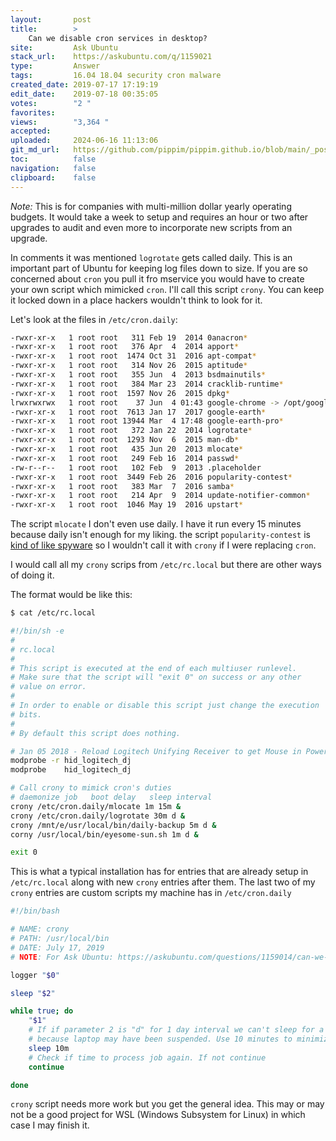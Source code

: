 ```yaml
---
layout:       post
title:        >
    Can we disable cron services in desktop?
site:         Ask Ubuntu
stack_url:    https://askubuntu.com/q/1159021
type:         Answer
tags:         16.04 18.04 security cron malware
created_date: 2019-07-17 17:19:19
edit_date:    2019-07-18 00:35:05
votes:        "2 "
favorites:    
views:        "3,364 "
accepted:     
uploaded:     2024-06-16 11:13:06
git_md_url:   https://github.com/pippim/pippim.github.io/blob/main/_posts/2019/2019-07-17-Can-we-disable-cron-services-in-desktop_.md
toc:          false
navigation:   false
clipboard:    false
---
```


*Note:* This is for companies with multi-million dollar yearly operating budgets. It would take a week to setup and requires an hour or two after upgrades to audit and even more to incorporate new scripts from an upgrade.

In comments it was mentioned `logrotate` gets called daily. This is an important part of Ubuntu for keeping log files down to size. If you are so concerned about `cron` you pull it fro mservice you would have to create your own script which mimicked `cron`. I'll call this script `crony`. You can keep it locked down in a place hackers wouldn't think to look for it.



Let's look at the files in `/etc/cron.daily`:

``` bash
-rwxr-xr-x   1 root root   311 Feb 19  2014 0anacron*
-rwxr-xr-x   1 root root   376 Apr  4  2014 apport*
-rwxr-xr-x   1 root root  1474 Oct 31  2016 apt-compat*
-rwxr-xr-x   1 root root   314 Nov 26  2015 aptitude*
-rwxr-xr-x   1 root root   355 Jun  4  2013 bsdmainutils*
-rwxr-xr-x   1 root root   384 Mar 23  2014 cracklib-runtime*
-rwxr-xr-x   1 root root  1597 Nov 26  2015 dpkg*
lrwxrwxrwx   1 root root    37 Jun  4 01:43 google-chrome -> /opt/google/chrome/cron/google-chrome*
-rwxr-xr-x   1 root root  7613 Jan 17  2017 google-earth*
-rwxr-xr-x   1 root root 13944 Mar  4 17:48 google-earth-pro*
-rwxr-xr-x   1 root root   372 Jan 22  2014 logrotate*
-rwxr-xr-x   1 root root  1293 Nov  6  2015 man-db*
-rwxr-xr-x   1 root root   435 Jun 20  2013 mlocate*
-rwxr-xr-x   1 root root   249 Feb 16  2014 passwd*
-rw-r--r--   1 root root   102 Feb  9  2013 .placeholder
-rwxr-xr-x   1 root root  3449 Feb 26  2016 popularity-contest*
-rwxr-xr-x   1 root root   383 Mar  7  2016 samba*
-rwxr-xr-x   1 root root   214 Apr  9  2014 update-notifier-common*
-rwxr-xr-x   1 root root  1046 May 19  2016 upstart*
```

The script `mlocate` I don't even use daily. I have it run every 15 minutes because daily isn't enough for my liking. the script `popularity-contest` is [kind of like spyware][1] so I wouldn't call it with `crony` if I were replacing `cron`.

I would call all my `crony` scrips from `/etc/rc.local` but there are other ways of doing it.

The format would be like this:

``` bash
$ cat /etc/rc.local

#!/bin/sh -e
#
# rc.local
#
# This script is executed at the end of each multiuser runlevel.
# Make sure that the script will "exit 0" on success or any other
# value on error.
#
# In order to enable or disable this script just change the execution
# bits.
#
# By default this script does nothing.

# Jan 05 2018 - Reload Logitech Unifying Receiver to get Mouse in Power Stats
modprobe -r hid_logitech_dj
modprobe    hid_logitech_dj

# Call crony to mimick cron's duties
# daemonize job   boot delay   sleep interval
crony /etc/cron.daily/mlocate 1m 15m &
crony /etc/cron.daily/logrotate 30m d &
crony /mnt/e/usr/local/bin/daily-backup 5m d &
corny /usr/local/bin/eyesome-sun.sh 1m d &

exit 0
```

This is what a typical installation has for entries that are already setup in `/etc/rc.local` along with new `crony` entries after them. The last two of my `crony` entries are custom scripts my machine has in `/etc/cron.daily`

``` bash
#!/bin/bash

# NAME: crony
# PATH: /usr/local/bin
# DATE: July 17, 2019
# NOTE: For Ask Ubuntu: https://askubuntu.com/questions/1159014/can-we-disable-cron-services-in-desktop

logger "$0"

sleep "$2"

while true; do
    "$1"
    # If if parameter 2 is "d" for 1 day interval we can't sleep for a day
    # because laptop may have been suspended. Use 10 minutes to minimize resources
    sleep 10m
    # Check if time to process job again. If not continue
    continue

done
```

`crony` script needs more work but you get the general idea. This may or may not be a good project for WSL (Windows Subsystem for Linux) in which case I may finish it.

  [1]: https://askubuntu.com/questions/57808/what-is-the-popularity-contest-package-for

